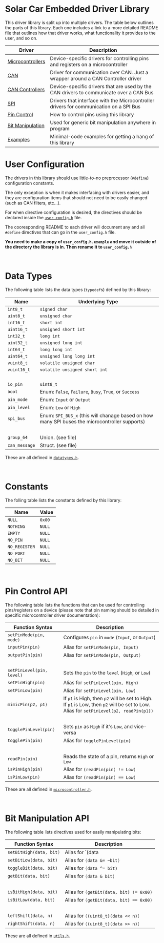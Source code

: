 # Solar Car Embedded Driver Library

This driver library is split up into multiple drivers. The table below
outlines the parts of this library. Each one includes a link to a more detailed
README file that outlines how that driver works, what functionality it provides
to the user, and so on.

| Driver | Description |
|--------|-------------|
|[Microcontrollers](microcontrollers/README.md)|Device-specific drivers for controlling pins and registers on a microcontroller|
|[CAN](can/README.md)| Driver for communication over CAN. Just a wrapper around a CAN Controller driver |
|[CAN Controllers](can_controllers/README.md)|Device-specific drivers that are used by the CAN drivers to communicate over a CAN Bus |
|[SPI](spi/README.md)|Drivers that interface with the Microcontroller drivers for communication on a SPI Bus|
|[Pin Control](#pin-control-api)|How to control pins using this library|
|[Bit Manipulation](#bit-manipulation-api)|Used for generic bit manipulation anywhere in program|
|[Examples](EXAMPLES.md)|Minimal-code examples for getting a hang of this library|


# User Configuration
The drivers in this library should use little-to-no preprocessor (`#define`)
configuration constants.

The only exception is when it makes interfacing with drivers easier, and they are
configuration items that should not need to be easily changed (such as CAN filters, etc...).

For when directive configuration is desired, the directives should be declared inside the [`user_config.h`](user_config.h.example) file.

The cooresponding README to each driver will document any and all `#define` directives that can go in the
`user_config.h` file.

**You need to make a copy of `user_config.h.example` and move it outside of the directory the library is in.
Then rename it to `user_config.h`**

&nbsp;


# Data Types
The following table lists the data types (`typedef`s) defined by this library:

| Name | Underlying Type |
|------|-------|
|`int8_t`|`signed char`|
|`uint8_t`|`unsigned char`|
|`int16_t`|`short int`|
|`uint16_t`|`unsigned short int`|
|`int32_t`|`long int`|
|`uint32_t`|`unsigned long int`|
|`int64_t`|`long long int`|
|`uint64_t`|`unsigned long long int`|
|`vuint8_t`|`volatile unsigned char`|
|`vuint16_t`|`volatile unsigned short int`|
|&nbsp;|&nbsp;|
|`io_pin`|`uint8_t`|
|`bool`| Enum: `False`, `Failure`, `Busy`, `True`, or `Success`|
|`pin_mode`| Enum: `Input` or `Output`|
|`pin_level`| Enum: `Low` or `High`|
|`spi_bus`| Enum: `SPI_BUS_x` (this will chanage based on how many SPI buses the microcontroller supports)|
|&nbsp;|&nbsp;|
|`group_64`| Union. (see file) |
|`can_message`| Struct. (see file) |

These are all defined in [`datatypes.h`](datatypes.h).

&nbsp;

# Constants
The folling table lists the constants defined by this library:

| Name | Value |
|------|-------|
|`NULL`|`0x00`|
|`NOTHING`|`NULL`|
|`EMPTY`|`NULL`|
|`NO_PIN`|`NULL`|
|`NO_REGISTER`|`NULL`|
|`NO_PORT`|`NULL`|
|`NO_BIT`|`NULL`|

&nbsp;

# Pin Control API
The following table lists the functions that can be used for controlling pins/registers on a device (please note that pin naming should be detailed in specific microcontroller driver documentation):

| Function Syntax | Description |
|-------------------|-----------|
|`setPinMode(pin, mode)`| Configures `pin` in `mode` (`Input`, or `Output`)|
|`inputPin(pin)`| Alias for `setPinMode(pin, Input)`|
|`outputPin(pin)`| Alias for `setPinMode(pin, Output)`|
|&nbsp;|&nbsp;|
|`setPinLevel(pin, level)`| Sets the `pin` to the `level` (`High`, or `Low`)|
|`setPinHigh(pin)`| Alias for `setPinLevel(pin, High)`|
|`setPinLow(pin)`| Alias for `setPinLevel(pin, Low)`|
|`mimicPin(p2, p1)` | If `p1` is High, then `p2` will be set to High. If `p1` is Low, then `p2` will be set to Low. <br/>Alias for `setPinLevel(p2, readPin(p1))` |
|&nbsp;|&nbsp;|
|`togglePinLevel(pin)`| Sets `pin` as `High` if it's `Low`, and vice-versa|
|`togglePin(pin)`| Alias for `togglePinLevel(pin)`|
|&nbsp;|&nbsp;|
|`readPin(pin)`| Reads the state of a pin, returns `High` or `Low`|
|`isPinHigh(pin)`| Alias for `(readPin(pin) != Low)`|
|`isPinLow(pin)`| Alias for `(readPin(pin) == Low)`|

These are all defined in [`microcontroller.h`](microcontrollers/microcontroller.h).

&nbsp;

# Bit Manipulation API
The following table lists directives used for easily manipulating bits:

| Function Syntax | Description |
|-----------------|-------------|
|`setBitHigh(data, bit)` | Alias for `(data |= bit)`|
|`setBitLow(data, bit)`| Alias for `(data &= ~bit)`|
|`toggleBit(data, bit)`| Alias for `(data ^= bit)`|
|`getBit(data, bit)`| Alias for `(data & bit)`|
|&nbsp;|&nbsp;|
|`isBitHigh(data, bit)`| Alias for `(getBit(data, bit) != 0x00)`|
|`isBitLow(data, bit)`| Alias for `(getBit(data, bit) == 0x00)`|
|&nbsp;|&nbsp;|
|`leftShift(data, n)` | Alias for `((uint8_t)(data << n))`|
|`rightShift(data, n)`| Alias for `((uint8_t)(data >> n))`|


These are all defined in [`utils.h`](utils.h).

&nbsp;


